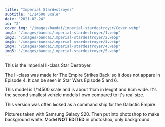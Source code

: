```yaml
---
title: "Imperial Stardestroyer"
subtitle: "1/14500 Scale"
date: "2021-02-24"
id: "2"
cover_img: "/images/bandai/imperial-stardestroyer/Cover.webp"
img1: "/images/bandai/imperial-stardestroyer/1.webp"
img2: "/images/bandai/imperial-stardestroyer/2.webp"
img3: "/images/bandai/imperial-stardestroyer/3.webp"
img4: "/images/bandai/imperial-stardestroyer/4.webp"
img5: "/images/bandai/imperial-stardestroyer/5.webp"
---
```


This is the Imperial II-class Star Destroyer.

The II-class was made for The Empire Strikes Back, so it does not appare in Episode 4. It can be seen in Star Wars Episode 5 and 6.

This model is 1/14500 scale and is about 11cm in lenght and 6cm wide. It's the second smallest vehicle models I own compared to it's real size.

This version was often looked as a command ship for the Galactic Empire.

Pictures taken with Samsung Galaxy S20. Then put into photoshop to make background white. Model **NOT EDITED** in photoshop, only background.